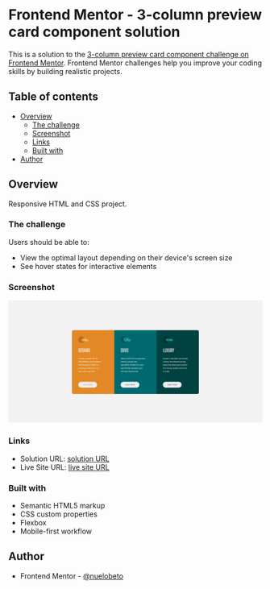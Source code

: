 # Frontend Mentor - 3-column preview card component solution

This is a solution to the [3-column preview card component challenge on Frontend Mentor](https://www.frontendmentor.io/challenges/3column-preview-card-component-pH92eAR2-). Frontend Mentor challenges help you improve your coding skills by building realistic projects.

## Table of contents

- [Overview](#overview)
  - [The challenge](#the-challenge)
  - [Screenshot](#screenshot)
  - [Links](#links)
  - [Built with](#built-with)
- [Author](#author)

## Overview

Responsive HTML and CSS project.

### The challenge

Users should be able to:

- View the optimal layout depending on their device's screen size
- See hover states for interactive elements

### Screenshot

![](./screenshot/3-column-preview-card.PNG)

### Links

- Solution URL: [solution URL](https://www.frontendmentor.io/challenges/3column-preview-card-component-pH92eAR2-/hub/3-column-preview-card-component-with-html-sass-and-flexbox-mfPCFtvV5)
- Live Site URL: [live site URL](https://nuelobeto.github.io/3-column-card/)

### Built with

- Semantic HTML5 markup
- CSS custom properties
- Flexbox
- Mobile-first workflow

## Author

- Frontend Mentor - [@nuelobeto](https://www.frontendmentor.io/profile/nuelobeto)
